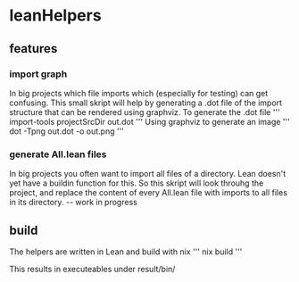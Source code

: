 # leanHelpers

## features

### import graph
In big projects which file imports which (especially for testing) can get confusing. This small skript will help by generating a .dot file of the import structure that can be rendered using graphviz.
To generate the .dot file
'''
import-tools projectSrcDir out.dot
'''
Using graphviz to generate an image
'''
dot -Tpng out.dot -o out.png
'''

### generate All.lean files
In big projects you often want to import all files of a directory. Lean doesn't yet have a buildin function for this. 
So this skript will look throuhg the project, and replace the content of every All.lean file with imports to all files in its directory.
-- work in progress

## build
The helpers are written in Lean and build with nix
'''
nix build
'''

This results in executeables under result/bin/